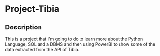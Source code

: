 # Project-Tibia

## Description

This is a project that I'm going to do to learn more about the Python Language, SQL and a DBMS and then using PowerBI to show some of the data extracted from the API of Tibia.
